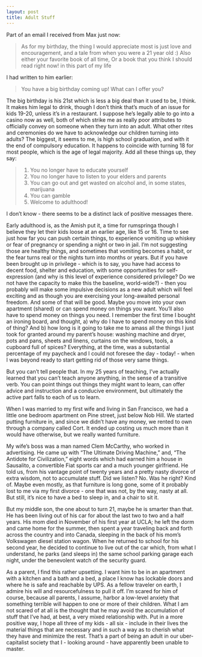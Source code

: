 ```yaml
---
layout: post
title: Adult Stuff
---
```

Part of an email I received from Max just now:
> As for my birthday, the thing I would appreciate most is just love and encouragement, and a tale from when you were a 21 year old :) 
> Also either your favorite book of all time,
> Or a book that you think I should read right now! in this part of my life

I had written to him earlier:
> You have a big birthday coming up! What can I offer you?

The big birthday is his 21st which is less a big deal than it used to be, I think.  It makes him legal to drink, though I don’t think that’s much of an issue for kids 19-20, unless it’s in a restaurant. I suppose he’s legally able to go into a casino now as well, both of which strike me as really poor attributes to officially convey on someone when they turn into an adult. What other rites and ceremonies do we have to acknowledge our children turning into adults? The biggest, it seems to me, is high school graduation, and with it the end of compulsory education. It happens to coincide with turning 18 for most people, which is the age of legal majority. Add all these things up, they say: 
> 1. You no longer have to educate yourself
> 2. You no longer have to listen to your elders and parents
> 3. You can go out and get wasted on alcohol and, in some states, marijuana
> 4. You can gamble
> 5. Welcome to adulthood!

I don’t know - there seems to be a distinct lack of positive messages there.

Early adulthood is, as the Amish put it, a time for rumspringa though I believe they let their kids loose at an earlier age, like 15 or 16. Time to see just how far you can push certain things, to experience vomiting up whiskey or fear of pregnancy or spending a night or two in jail. I’m not suggesting those are healthy things, and sometimes that vomiting becomes a habit, or the fear turns real or the nights turn into months or years. But if you have been brought up in privilege - which is to say, you have had access to decent food, shelter and education, with some opportunities for self-expression (and why is this level of experience considered privilege? Do we not have the capacity to make this the baseline, world-wide?) - then you probably will make some impulsive decisions as a new adult which will feel exciting and as though you are exercising your long-awaited personal freedom. And some of that will be good. Maybe you move into your own  apartment (shared) or can spend money on things you want. You’ll also have to spend money on things you need. I remember the first time I bought an ironing board, and thought, a) why do I have to spend money on this kind of thing? And b) how long is it going to take me to amass all the things I just took for granted around my parent’s house: washing machine and dryer, pots and pans, sheets and linens, curtains on the windows, tools, a cupboard full of spices? Everything, at the time, was a substantial percentage of my paycheck and I could not foresee the day - today! - when I was beyond ready to start getting rid of those very same things. 

But you can’t tell people that. In my 25 years of teaching, I’ve actually learned that you can’t teach anyone anything, in the sense of a transitive verb. You can point things out things they might want to learn, can offer advice and instruction and a conducive environment, but ultimately the active part falls to each of us to learn.

When I was married to my first wife and living in San Francisco, we had a little one bedroom apartment on Pine street, just below Nob Hill. We started putting furniture in, and since we didn’t have any money, we rented to own through a company called Cort. It ended up costing us much more than it would have otherwise, but we really wanted furniture.

My wife’s boss was a man named Clem McCarthy, who worked in advertising. He came up with “The Ultimate Driving Machine,” and, “The Antidote for Civilization,”  eight words which had earned him a house in Sausalito, a convertible Fiat sports car and a much younger girlfriend. He told us, from his vantage point of twenty years and a pretty nasty divorce of extra wisdom, not to accumulate stuff. Did we listen? No. Was he right? Kind of. Maybe even mostly, as that furniture is long gone, some of it probably lost to me via my first divorce - one that was not, by the way, nasty at all. But still, it’s nice to have a bed to sleep in, and a chair to sit it.

But my middle son, the one about to turn 21, maybe he is smarter than that. He has been living out of his car for about the last two to two and a half years. His mom died in November of his first year at UCLA; he left the dorm and came home for the summer, then spent a year traveling back and forth across the country and into Canada, sleeping in the back of his mom’s Volkswagen diesel station wagon. When he returned to school for his second year, he decided to continue to live out of the car which, from what I understand, he parks (and sleeps in) the same school parking garage each night, under the benevolent watch of the security guard.

As a parent, I find this rather upsetting. I want him to be in an apartment with a kitchen and a bath and a bed, a place I know has lockable doors and where he is safe and reachable by UPS. As a fellow traveler on earth, I admire his will and resourcefulness to pull it off. I’m scared for him of course, because all parents, I assume, harbor a low-level anxiety that something terrible will happen to one or more of their children. What I am not scared of at all is the thought that he may avoid the accumulation of stuff that I’ve had, at best, a very mixed relationship with. Put in a more positive way, I hope all three of my kids - all six - include in their lives the material things that are necessary and in such a way as to cherish what they have and minimize the rest. That’s a part of being an adult in our uber-capitalist society that I - looking around - have apparently been unable to master. 
